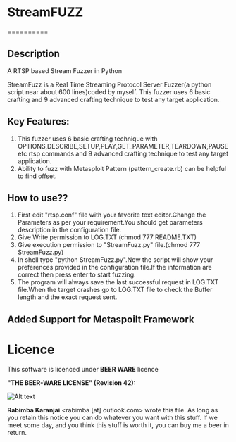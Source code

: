 # StreamFUZZ
==========

## Description ##

A RTSP based Stream Fuzzer in Python

StreamFuzz is a Real Time Streaming Protocol Server Fuzzer(a python script near about 600 lines)coded by myself.
This fuzzer uses 6 basic crafting and 9 advanced crafting technique to test any target application.

## Key Features: ##

1. This fuzzer uses 6 basic crafting technique with OPTIONS,DESCRIBE,SETUP,PLAY,GET_PARAMETER,TEARDOWN,PAUSE etc rtsp commands and 9 advanced crafting technique to test any target application.
2. Ability to fuzz with Metasploit Pattern (pattern_create.rb) can be helpful to find offset.

## How to use?? ##

1. First edit "rtsp.conf" file with your favorite text editor.Change the Parameters as per your requirement.You should get parameters description in the configuration file.
2. Give Write permission to LOG.TXT (chmod 777 README.TXT)
3. Give execution permission to "StreamFuzz.py" file.(chmod 777 StreamFuzz.py)
4. In shell type "python StreamFuzz.py".Now the script will show your preferences provided in the configuration file.If the information are correct then press enter to start fuzzing.
5. The program will always save the last successful request in LOG.TXT file.When the target crashes go to LOG.TXT file to check the Buffer length and the exact request sent.

## Added Support for Metaspoilt Framework

Licence
=======
This software is licenced under **BEER WARE** licence 

**"THE BEER-WARE LICENSE" (Revision 42):**


![Alt text](http://upload.wikimedia.org/wikipedia/commons/thumb/d/d5/BeerWare_Logo.svg/170px-BeerWare_Logo.svg.png)


**Rabimba Karanjai** <rabimba [at] outlook.com> wrote this file. As long as you retain this notice you can do whatever you want with this stuff. If we meet some day, and you think this stuff is worth it, you can buy me a beer in return.
